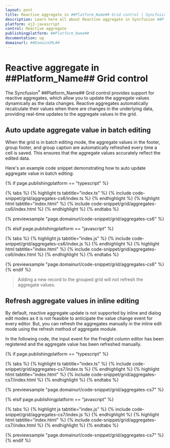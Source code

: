 ```yaml
---
layout: post
title: Reactive aggregate in ##Platform_Name## Grid control | Syncfusion
description: Learn here all about Reactive aggregate in Syncfusion ##Platform_Name## Grid control of Syncfusion Essential JS 2 and more.
platform: ej2-javascript
control: Reactive aggregate 
publishingplatform: ##Platform_Name##
documentation: ug
domainurl: ##DomainURL##
---
```


# Reactive aggregate in ##Platform_Name## Grid control

The Syncfusion<sup style="font-size:70%">&reg;</sup> ##Platform_Name## Grid control provides support for reactive aggregates, which allow you to update the aggregate values dynamically as the data changes. Reactive aggregates automatically recalculate their values when there are changes in the underlying data, providing real-time updates to the aggregate values in the grid.

## Auto update aggregate value in batch editing

When the grid is in batch editing mode, the aggregate values in the footer, group footer, and group caption are automatically refreshed every time a cell is saved. This ensures that the aggregate values accurately reflect the edited data.

Here's an example code snippet demonstrating how to auto update aggregate value in batch editing:

{% if page.publishingplatform == "typescript" %}

 {% tabs %}
{% highlight ts tabtitle="index.ts" %}
{% include code-snippet/grid/aggregates-cs6/index.ts %}
{% endhighlight %}
{% highlight html tabtitle="index.html" %}
{% include code-snippet/grid/aggregates-cs6/index.html %}
{% endhighlight %}
{% endtabs %}
        
{% previewsample "page.domainurl/code-snippet/grid/aggregates-cs6" %}

{% elsif page.publishingplatform == "javascript" %}

{% tabs %}
{% highlight js tabtitle="index.js" %}
{% include code-snippet/grid/aggregates-cs6/index.js %}
{% endhighlight %}
{% highlight html tabtitle="index.html" %}
{% include code-snippet/grid/aggregates-cs6/index.html %}
{% endhighlight %}
{% endtabs %}

{% previewsample "page.domainurl/code-snippet/grid/aggregates-cs6" %}
{% endif %}

> Adding a new record to the grouped grid will not refresh the aggregate values.

## Refresh aggregate values in inline editing

By default, reactive aggregate update is not supported by inline and dialog edit modes as it is not feasible to anticipate the value change event for every editor. But, you can refresh the aggregates manually in the inline edit mode using the refresh method of aggregate module.

In the following code, the input event for the Freight column editor has been registered and the aggregate value has been refreshed manually.

{% if page.publishingplatform == "typescript" %}

 {% tabs %}
{% highlight ts tabtitle="index.ts" %}
{% include code-snippet/grid/aggregates-cs7/index.ts %}
{% endhighlight %}
{% highlight html tabtitle="index.html" %}
{% include code-snippet/grid/aggregates-cs7/index.html %}
{% endhighlight %}
{% endtabs %}
        
{% previewsample "page.domainurl/code-snippet/grid/aggregates-cs7" %}

{% elsif page.publishingplatform == "javascript" %}

{% tabs %}
{% highlight js tabtitle="index.js" %}
{% include code-snippet/grid/aggregates-cs7/index.js %}
{% endhighlight %}
{% highlight html tabtitle="index.html" %}
{% include code-snippet/grid/aggregates-cs7/index.html %}
{% endhighlight %}
{% endtabs %}

{% previewsample "page.domainurl/code-snippet/grid/aggregates-cs7" %}
{% endif %}